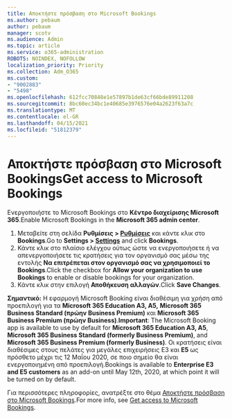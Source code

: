 ```yaml
---
title: Αποκτήστε πρόσβαση στο Microsoft Bookings
ms.author: pebaum
author: pebaum
manager: scotv
ms.audience: Admin
ms.topic: article
ms.service: o365-administration
ROBOTS: NOINDEX, NOFOLLOW
localization_priority: Priority
ms.collection: Adm_O365
ms.custom:
- "9002883"
- "5498"
ms.openlocfilehash: 612fcc70848e1e57897b1de63cf66bde89911208
ms.sourcegitcommit: 8bc60ec34bc1e40685e3976576e04a2623f63a7c
ms.translationtype: MT
ms.contentlocale: el-GR
ms.lasthandoff: 04/15/2021
ms.locfileid: "51812379"
---
```

# <a name="get-access-to-microsoft-bookings"></a><span data-ttu-id="6e87e-102">Αποκτήστε πρόσβαση στο Microsoft Bookings</span><span class="sxs-lookup"><span data-stu-id="6e87e-102">Get access to Microsoft Bookings</span></span>

<span data-ttu-id="6e87e-103">Ενεργοποιήστε το Microsoft Bookings στο **Κέντρο διαχείρισης Microsoft 365**.</span><span class="sxs-lookup"><span data-stu-id="6e87e-103">Enable Microsoft Bookings in the **Microsoft 365 admin center**.</span></span>

1. <span data-ttu-id="6e87e-104">Μεταβείτε στη σελίδα **Ρυθμίσεις > [Ρυθμίσεις](https://admin.microsoft.com/Adminportal/Home?source=applauncher#/Settings/Services)** και κάντε κλικ στο **Bookings**.</span><span class="sxs-lookup"><span data-stu-id="6e87e-104">Go to **Settings > [Settings](https://admin.microsoft.com/Adminportal/Home?source=applauncher#/Settings/Services)** and click **Bookings**.</span></span>
2. <span data-ttu-id="6e87e-105">Κάντε κλικ στο πλαίσιο ελέγχου ούτως ώστε να ενεργοποιήσετε ή να απενεργοποιήσετε τις κρατήσεις για τον οργανισμό σας μέσω της εντολής **Να επιτρέπεται στον οργανισμό σας να χρησιμοποιεί το Bookings**.</span><span class="sxs-lookup"><span data-stu-id="6e87e-105">Click the checkbox for **Allow your organization to use Bookings** to enable or disable bookings for your organization.</span></span>
3. <span data-ttu-id="6e87e-106">Κάντε κλικ στην επιλογή **Αποθήκευση αλλαγών**.</span><span class="sxs-lookup"><span data-stu-id="6e87e-106">Click **Save Changes**.</span></span>

<span data-ttu-id="6e87e-107">**Σημαντικό:** Η εφαρμογή Microsoft Booking είναι διαθέσιμη για χρήση από προεπιλογή για τα **Microsoft 365 Education A3, A5,** **Microsoft 365 Business Standard (πρώην Business Premium)** και **Microsoft 365 Business Premium (πρώην Business)**.</span><span class="sxs-lookup"><span data-stu-id="6e87e-107">**Important**: The Microsoft Booking app is available to use by default for **Microsoft 365 Education A3, A5**, **Microsoft 365 Business Standard (formerly Business Premium)**, and **Microsoft 365 Business Premium (formerly Business)**.</span></span> <span data-ttu-id="6e87e-108">Οι κρατήσεις είναι διαθέσιμες στους πελάτες για μεγάλες επιχειρήσεις E3 και **E5** ως πρόσθετο μέχρι τις 12 Μαΐου 2020, σε ποιο σημείο θα είναι ενεργοποιημένη από προεπιλογή.</span><span class="sxs-lookup"><span data-stu-id="6e87e-108">Bookings is available to **Enterprise E3 and E5 customers** as an add-on until May 12th, 2020, at which point it will be turned on by default.</span></span>

<span data-ttu-id="6e87e-109">Για περισσότερες πληροφορίες, ανατρέξτε στο θέμα [Αποκτήστε πρόσβαση στο Microsoft Bookings](https://support.microsoft.com/en-us/office/get-access-to-microsoft-bookings-5382dc07-aaa5-45c9-8767-502333b214ce).</span><span class="sxs-lookup"><span data-stu-id="6e87e-109">For more info, see [Get access to Microsoft Bookings](https://support.microsoft.com/en-us/office/get-access-to-microsoft-bookings-5382dc07-aaa5-45c9-8767-502333b214ce).</span></span>
